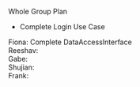 Whole Group Plan
- Complete Login Use Case


Fiona: Complete DataAccessInterface <br>
Reeshav: <br>
Gabe: <br>
Shujian: <br>
Frank: <br>

